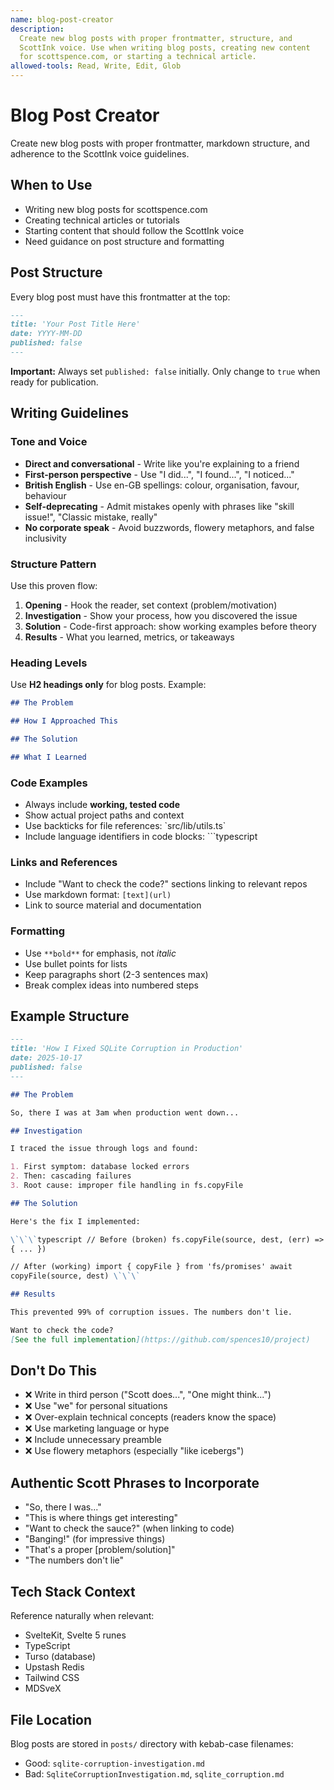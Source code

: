 ```yaml
---
name: blog-post-creator
description:
  Create new blog posts with proper frontmatter, structure, and
  ScottInk voice. Use when writing blog posts, creating new content
  for scottspence.com, or starting a technical article.
allowed-tools: Read, Write, Edit, Glob
---
```


# Blog Post Creator

Create new blog posts with proper frontmatter, markdown structure, and
adherence to the ScottInk voice guidelines.

## When to Use

- Writing new blog posts for scottspence.com
- Creating technical articles or tutorials
- Starting content that should follow the ScottInk voice
- Need guidance on post structure and formatting

## Post Structure

Every blog post must have this frontmatter at the top:

```markdown
---
title: 'Your Post Title Here'
date: YYYY-MM-DD
published: false
---
```

**Important:** Always set `published: false` initially. Only change to
`true` when ready for publication.

## Writing Guidelines

### Tone and Voice

- **Direct and conversational** - Write like you're explaining to a
  friend
- **First-person perspective** - Use "I did...", "I found...", "I
  noticed..."
- **British English** - Use en-GB spellings: colour, organisation,
  favour, behaviour
- **Self-deprecating** - Admit mistakes openly with phrases like
  "skill issue!", "Classic mistake, really"
- **No corporate speak** - Avoid buzzwords, flowery metaphors, and
  false inclusivity

### Structure Pattern

Use this proven flow:

1. **Opening** - Hook the reader, set context (problem/motivation)
2. **Investigation** - Show your process, how you discovered the issue
3. **Solution** - Code-first approach: show working examples before
   theory
4. **Results** - What you learned, metrics, or takeaways

### Heading Levels

Use **H2 headings only** for blog posts. Example:

```markdown
## The Problem

## How I Approached This

## The Solution

## What I Learned
```

### Code Examples

- Always include **working, tested code**
- Show actual project paths and context
- Use backticks for file references: \`src/lib/utils.ts\`
- Include language identifiers in code blocks: \`\`\`typescript

### Links and References

- Include "Want to check the code?" sections linking to relevant repos
- Use markdown format: `[text](url)`
- Link to source material and documentation

### Formatting

- Use `**bold**` for emphasis, not _italic_
- Use bullet points for lists
- Keep paragraphs short (2-3 sentences max)
- Break complex ideas into numbered steps

## Example Structure

```markdown
---
title: 'How I Fixed SQLite Corruption in Production'
date: 2025-10-17
published: false
---

## The Problem

So, there I was at 3am when production went down...

## Investigation

I traced the issue through logs and found:

1. First symptom: database locked errors
2. Then: cascading failures
3. Root cause: improper file handling in fs.copyFile

## The Solution

Here's the fix I implemented:

\`\`\`typescript // Before (broken) fs.copyFile(source, dest, (err) =>
{ ... })

// After (working) import { copyFile } from 'fs/promises' await
copyFile(source, dest) \`\`\`

## Results

This prevented 99% of corruption issues. The numbers don't lie.

Want to check the code?
[See the full implementation](https://github.com/spences10/project)
```

## Don't Do This

- ❌ Write in third person ("Scott does...", "One might think...")
- ❌ Use "we" for personal situations
- ❌ Over-explain technical concepts (readers know the space)
- ❌ Use marketing language or hype
- ❌ Include unnecessary preamble
- ❌ Use flowery metaphors (especially "like icebergs")

## Authentic Scott Phrases to Incorporate

- "So, there I was..."
- "This is where things get interesting"
- "Want to check the sauce?" (when linking to code)
- "Banging!" (for impressive things)
- "That's a proper [problem/solution]"
- "The numbers don't lie"

## Tech Stack Context

Reference naturally when relevant:

- SvelteKit, Svelte 5 runes
- TypeScript
- Turso (database)
- Upstash Redis
- Tailwind CSS
- MDSveX

## File Location

Blog posts are stored in `posts/` directory with kebab-case filenames:

- Good: `sqlite-corruption-investigation.md`
- Bad: `SqliteCorruptionInvestigation.md`, `sqlite_corruption.md`

